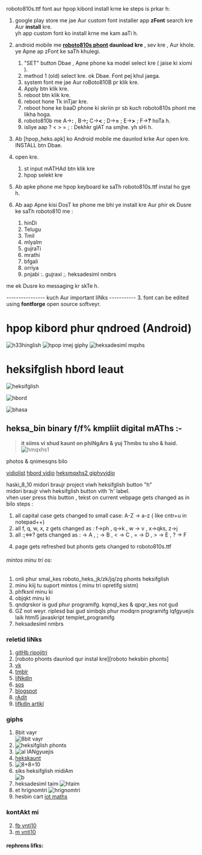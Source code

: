 roboto810s.ttf font aur hpop kibord install krne ke steps is prkar h:

1. google play store me jae Aur custom font installer app **zFont** search kre Aur **install** kre.<br>
yh app custom font ko install krne me kam aaTi h.<br>

2. android mobile me **[roboto810s phont] daunload kre** , sev kre , Aur khole. ye Apne ap zFont ke saTh khulegi.
    1. "SET" button Dbae , Apne phone ka model select kre ( jaise ki xiomi ).
    2. method 1 (old) select kre. ok Dbae. Font pej khul jaega.
    3. system font me jae Aur roBoto810B pr klik kre.
    4. Apply btn klik kre.
    5. reboot btn klik kre.
    6. reboot hone Tk inTjar kre.
    7. reboot hone ke baaD phone ki skriin pr sb kuch roboto810s phont me likha hoga.
    8. roboto810b me A->**:** , B->**;** C->**<** ; D->**=** ; E->**>** ; F->**?** hoTa h.
    9. isliye aap ? < > = ; : Dekhkr glAT na smjhe. yh sHi h.

3. Ab [hpop_heks.apk] ko Android mobile me daunlod krke Aur open kre. INSTALL btn Dbae.

4. open kre.
    1. st input mATHAd btn klik kre
    2. hpop selekt kre
    
5. Ab apke phone me hpop keyboard ke saTh roboto810s.ttf instal ho gye h.

6. Ab aap Apne kisi DosT ke phone me bhi ye install kre Aur phir ek Dusre ke saTh roboto810 me :
    1. hinDi
    2. Telugu
    3. Tmil
    4. mlyalm
    5. gujraTi
    6. mrathi
    7. bfgali
    8. orriya
    9. pnjabi
    :. gujraxi
    ;. heksadesiml nmbrs
    
me ek Dusre ko messaging kr skTe h.

---------------- kuch Aur important liNks -----------
3. font can be edited using **fontforge** open source softveyr.
 
# hpop kibord phur qndroed (Android)
![h33hinglish](https://media.giphy.com/media/D4Ky2d7aRz64WvQ2uU/giphy.gif)
![hpop imej giphy](https://media.giphy.com/media/BZ78kudbc1xy5C1Wp2/giphy.gif)
![heksadesiml mqxhs](https://media.giphy.com/media/H69JHPOAQLNfT0OgPv/giphy.gif) 

# heksifglish hbord leaut
![heksifglish](https://i.imgur.com/UzOrDiU.gif)  

![hbord](https://i.imgur.com/UeQGSyb.jpg)

![bhasa](https://media.giphy.com/media/h1nksDAIfSGcAyqT0L/giphy.gif)

## heksa_bin binary f/f% kmpliit digital mAThs :- 
> **it siims vi shud kaunt on phiNgArs & yuj Thmbs tu sho & haid.**
![hmqxhs1](https://media.giphy.com/media/iFyfkrakAT9L6qs0RM/giphy.gif)

photos & qnimesqns bilo

[vidiolist](https://www.youtube.com/playlist?list=PLlYCdgTLt8n9FbT69DieXkc00VdW3wa1W)
[hbord vidio](https://youtu.be/VogKRvYheDM)
[heksmqxhs2 giphyvidio](https://giphy.com/gifs/SuBYdWOLQraLIEALbp/html5)

haski_8_10 midori braujr project viwh heksifglish button "h"  
midori braujr viwh heksifglish button vith 'h' label.  
vhen user press this button , tekst on current vebpage gets changed as in bilo steps :
1. all capital case gets changed to small case:  A-Z -> a-z   ( like cntr+u in notepad++) 
2. all f, q, w, x, z gets changed as :     f->ph , q->k , w -> v , x->qks, z->j
3. all :;&lt;=&gt;? gets changed as  : -&gt; A , ; -&gt; B , &lt; -&gt; C , = -&gt; D , &gt; -&gt; E , ? -&gt; F
4) page gets refreshed but phonts gets changed to roboto810s.ttf

###### mintos minu tri os:  
1. onli phur smal_kes roboto_heks_jk/zk/jq/zq phonts heksifglish
2. minu kiij tu suport mintos ( minu tri opretifg sistm)
 1. phfksnl minu ki
 2. objqkt minu ki
3. qndqrskor is gud phur programifg. kqmql_kes & qpqr_kes not gud
4. GZ not weyr. riplesd bai gud simbqls phur modqrn programifg lqfgyuejis laik html5 javaskript templet_programifg
5. heksadesiml nmbrs

### reletid liNks
1. [gitHb ripojitri](http://github.com/Font77/hpop)
2. [roboto phonts daunlod qur instal kre][roboto heksbin phonts]
3. [vk](http://vk.com/etphor)
4. [tmblr](http://heksinglish.tumblr.com)
5. [liNkdin](http://linkedin.com/in/vnti10vnso100)
6. [sos](http://en.wikipedia.org/wiki/Subject%E2%80%93object%E2%80%93verb)
7. [blogspot](http://heksadesiml.blogspot.com)
8. [rAdit](http://reddit.com/user/heksadesiml)
9. [lifkdin artikl](https://www.linkedin.com/pulse/kibord-leaut-phur-heksaikod-vnti-heksinglish)

### giphs
1. 8bit vayr  
![8bit vayr](https://media.giphy.com/media/fZ8Avc2KMqQjH9xAwk/giphy.gif)
2. ![heksifglish phonts](https://i.pinimg.com/originals/a6/c0/94/a6c094248a071ea0e99197429f6cfc03.gif)
3. ![al lANgyuejis](https://media.giphy.com/media/eNY2sAKEmP5IyYwXB6/giphy.gif)
4. [hekskaunt](https://photos.app.goo.gl/wGSzsBxjmJjFAbAm9)  
5. ![8+8=10](https://media.giphy.com/media/jRAoDORsyXmAzgt6uM/giphy.gif)
6. siks heksifglish midiAm  
![b](https://media.giphy.com/media/h6s5EFwoeAM3s6noRX/giphy.gif)
7. heksadesiml taim
![htaim](https://media.giphy.com/media/eflaGl8GtsItg7Hj72/giphy.gif)
8. et hrignomtri
![hrignomtri](https://media.giphy.com/media/LNkRqaHsd7vgu0vz4o/giphy.gif)
9. hesbin cart
[iot maths](https://heksinglish.tumblr.com/post/629519441992007680/iot-maths-mathematics-future-technology)

### kontAkt mi
2. [fb vnti10](fb.me/vnti10)
3. [m vnti10](m.me/vnti10)

#### rephrens lifks:  
[roboto810s phont]: https://github.com/Font77/heks810/blob/master/roboto810s.ttf
[hpop_heks]: https://github.com/Font77/heks810/blob/master/hpop_heks.apk

